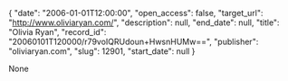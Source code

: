 {
  "date": "2006-01-01T12:00:00", 
  "open_access": false, 
  "target_url": "http://www.oliviaryan.com/", 
  "description": null, 
  "end_date": null, 
  "title": "Olivia Ryan", 
  "record_id": "20060101T120000/r79voIQRUdoun+HwsnHUMw==", 
  "publisher": "oliviaryan.com", 
  "slug": 12901, 
  "start_date": null
}

None